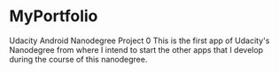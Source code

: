 # MyPortfolio
Udacity Android Nanodegree Project 0
This is the first app of Udacity's Nanodegree from where I intend to start the other apps  that I develop during the course of this nanodegree.
